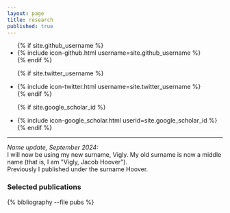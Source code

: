 ```yaml
---
layout: page
title: research
published: true
---
```


<ul class="social-media-list">
  {% if site.github_username %}
  <li>
    {% include icon-github.html username=site.github_username %}
  </li>
  {% endif %}

  {% if site.twitter_username %}
  <li>
    {% include icon-twitter.html username=site.twitter_username %}
  </li>
  {% endif %}

  {% if site.google_scholar_id %}
  <li>
    {% include icon-google_scholar.html userid=site.google_scholar_id %}
  </li>
  {% endif %}
</ul>

-------

_Name update, September 2024:_ \
I will now be using my new surname, Vigly. My old surname is now a middle name (that is, I am "Vigly, Jacob Hoover"). \
Previously I published under the surname Hoover.

### Selected publications

<!-- {% bibliography_count -f pubs %} -->

{% bibliography --file pubs %}
